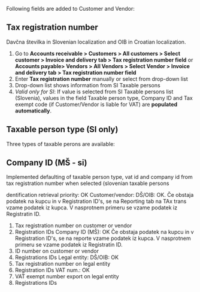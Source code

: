 Following fields are added to Customer and Vendor: 

## Tax registration number
 Davčna številka in Slovenian localization and OIB in Croatian localization. 

1. Go to **Accounts receivable > Customers > All customers > Select customer > Invoice and delivery tab > Tax registration number field** or **Accounts payable> Vendors > All Vendors > Select Vendor > Invoice and delivery tab > Tax registration number field**
1. Enter **Tax registration number** manually or select from drop-down list
1. Drop-down list shows information from SI Taxable persons
1. _Valid only for SI_: If value is selected from SI Taxable persons list (Slovenia), values in the field Taxable person type, Company ID and Tax exempt code (if Customer/Vendor is liable for VAT) are **populated automatically**.


## Taxable person type (SI only) 
Three types of taxable perons are available: 



## Company ID (MŠ - si)

Implemented defaulting of taxable person type, vat id and company id from tax registration number when selected (slovenian taxable persons

dentification retrieval priority: OK
Customer/vendor: 
DŠ/OIB:  OK. Če obstaja podatek na kupcu in v Registration ID's, se na Reporting tab na TAx trans vzame podatek iz kupca. V nasprotnem primeru se vzame podatek iz Registratin ID.  
1. Tax registration number on customer or vendor
2. Registration IDs
Company ID (MŠ): OK Če obstaja podatek na kupcu in v Registration ID's, se na reporte vzame podatek iz kupca. V nasprotnem primeru se vzame podatek iz Registratin ID.
1. ID number on customer or vendor
2. Registrations IDs 
Legal entity:
DŠ/OIB: OK
1. Tax registration number on legal entity
2. Registration IDs
VAT num.: OK
1. VAT exempt number export on legal entity
2. Registrations IDs 
